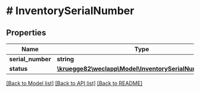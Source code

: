 # # InventorySerialNumber

## Properties

Name | Type | Description | Notes
------------ | ------------- | ------------- | -------------
**serial_number** | **string** |  | [optional]
**status** | [**\kruegge82\weclapp\Model\InventorySerialNumberStatus**](InventorySerialNumberStatus.md) |  | [optional]

[[Back to Model list]](../../README.md#models) [[Back to API list]](../../README.md#endpoints) [[Back to README]](../../README.md)
